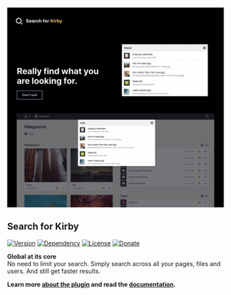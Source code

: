 [![Screenshot](screenshot.jpg)](https://distantnative.com/search)

## Search for Kirby

[![Version](https://img.shields.io/badge/release-1.0.0--beta.1-4271ae.svg?style=for-the-badge)](https://github.com/distantnative/search-for-kirby/releases)
[![Dependency](https://img.shields.io/badge/kirby-3.4.0-cca000.svg?style=for-the-badge)](https://getkirby.com/)
[![License](https://img.shields.io/badge/license-MIT-7ea328.svg?style=for-the-badge)](https://opensource.org/licenses/MIT)
[![Donate](https://img.shields.io/badge/support-donate-c82829.svg?style=for-the-badge)](https://paypal.me/distantnative)

**Global at its core**  
No need to limit your search. Simply search across all your pages, files and users.
And still get faster results.

**Learn more [about the plugin](https://distantnative.com/search) and read the [documentation](https://distantnative.com/search/docs).**
